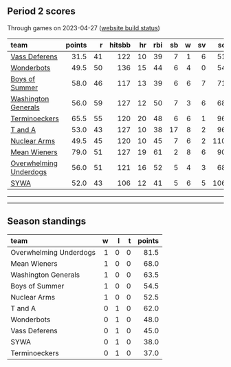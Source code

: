 

## Period 2 scores

Through games on 2023-04-27 ([website build status](https://github.com/brian-bot/pl-site/actions))


|team                   | points|  r| hitsbb| hr| rbi| sb|  w| sv|  so|   era|  whip|
|:----------------------|------:|--:|------:|--:|---:|--:|--:|--:|---:|-----:|-----:|
|[Vass Deferens](./vassdeferens)|   31.5| 41|    122| 10|  39|  7|  1|  6|  51| 7.064| 1.692|
|[Wonderbots](./wonderbots)|   49.5| 50|    136| 15|  44|  6|  4|  0|  54| 4.522| 1.212|
|[Boys of Summer](./boysofsummer)|   58.0| 46|    117| 13|  39|  6|  6|  7|  71| 3.156| 1.195|
|[Washington Generals](./washingtongenerals)|   56.0| 59|    127| 12|  50|  7|  3|  6|  68| 5.776| 1.433|
|[Terminoeckers](./terminoeckers)|   65.5| 55|    120| 20|  48|  6|  6|  1|  96| 3.827| 1.075|
|[T and A](./tanda)     |   53.0| 43|    127| 10|  38| 17|  8|  2|  96| 4.452| 1.247|
|[Nuclear Arms](./nucleararms)|   49.5| 45|    120| 10|  45|  7|  6|  2| 110| 5.207| 1.275|
|[Mean Wieners](./meanwieners)|   79.0| 51|    127| 19|  61|  2|  8|  6|  90| 2.137| 0.812|
|[Overwhelming Underdogs](./overwhelmingunderdogs)|   56.0| 51|    121| 16|  52|  5|  4|  3|  68| 3.818| 1.212|
|[SYWA](./sywa)         |   52.0| 43|    106| 12|  41|  5|  6|  5| 106| 3.346| 1.077|

* * *
* * *

## Season standings


|team                   |  w|  l|  t| points|
|:----------------------|--:|--:|--:|------:|
|Overwhelming Underdogs |  1|  0|  0|   81.5|
|Mean Wieners           |  1|  0|  0|   68.0|
|Washington Generals    |  1|  0|  0|   63.5|
|Boys of Summer         |  1|  0|  0|   54.5|
|Nuclear Arms           |  1|  0|  0|   52.5|
|T and A                |  0|  1|  0|   62.0|
|Wonderbots             |  0|  1|  0|   48.0|
|Vass Deferens          |  0|  1|  0|   45.0|
|SYWA                   |  0|  1|  0|   38.0|
|Terminoeckers          |  0|  1|  0|   37.0|



